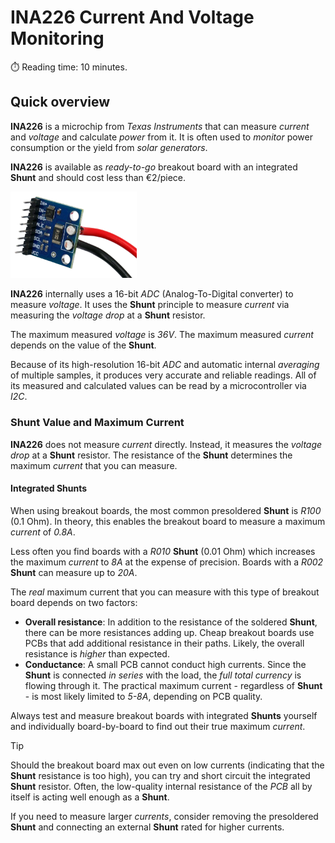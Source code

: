 # INA226 Current And Voltage Monitoring
:stopwatch: Reading time: 10 minutes.

## Quick overview
**INA226** is a microchip from *Texas Instruments* that can measure *current* and *voltage* and calculate *power* from it. It is often used to *monitor* power consumption or the yield from *solar generators*.

**INA226** is available as *ready-to-go* breakout board with an integrated **Shunt** and should cost less than €2/piece. 

<img src="images/ina226_soldered.png" width="40%" height="40%" />

**INA226** internally uses a 16-bit *ADC* (Analog-To-Digital converter) to measure *voltage*. It uses the **Shunt** principle to measure *current* via measuring the *voltage drop* at a **Shunt** resistor.

The maximum measured *voltage* is *36V*. The maximum measured *current* depends on the value of the **Shunt**.

Because of its high-resolution 16-bit *ADC* and automatic internal *averaging* of multiple samples, it produces very accurate and reliable readings. All of its measured and calculated values can be read by a microcontroller via *I2C*.

### Shunt Value and Maximum Current

**INA226** does not measure *current* directly. Instead, it measures the *voltage drop* at a **Shunt** resistor. The resistance of the **Shunt** determines the maximum *current* that you can measure.

#### Integrated Shunts

When using breakout boards, the most common presoldered **Shunt** is *R100* (0.1 Ohm). In theory, this enables the breakout board to measure a maximum *current* of *0.8A*. 

Less often you find boards with a *R010* **Shunt** (0.01 Ohm) which increases the maximum *current* to *8A* at the expense of precision. Boards with a *R002* **Shunt** can measure up to *20A*.

The *real* maximum current that you can measure with this type of breakout board depends on two factors:

* **Overall resistance**: In addition to the resistance of the soldered **Shunt**, there can be more resistances adding up. Cheap breakout boards use PCBs that add additional resistance in their paths. Likely, the overall resistance is *higher* than expected.
* **Conductance**: A small PCB cannot conduct high currents. Since the **Shunt** is connected *in series* with the load, the *full total currency* is flowing through it. The practical maximum current - regardless of **Shunt** - is most likely limited to *5-8A*, depending on PCB quality.

Always test and measure breakout boards with integrated **Shunts** yourself and individually board-by-board to find out their true maximum *current*.

> [!TIP]
> Should the breakout board max out even on low currents (indicating that the **Shunt** resistance is too high), you can try and short circuit the integrated **Shunt** resistor. Often, the low-quality internal resistance of the *PCB* all by itself is acting well enough as a **Shunt**.
>
> If you need to measure larger *currents*, consider removing the presoldered **Shunt** and connecting an external **Shunt** rated for higher currents.




